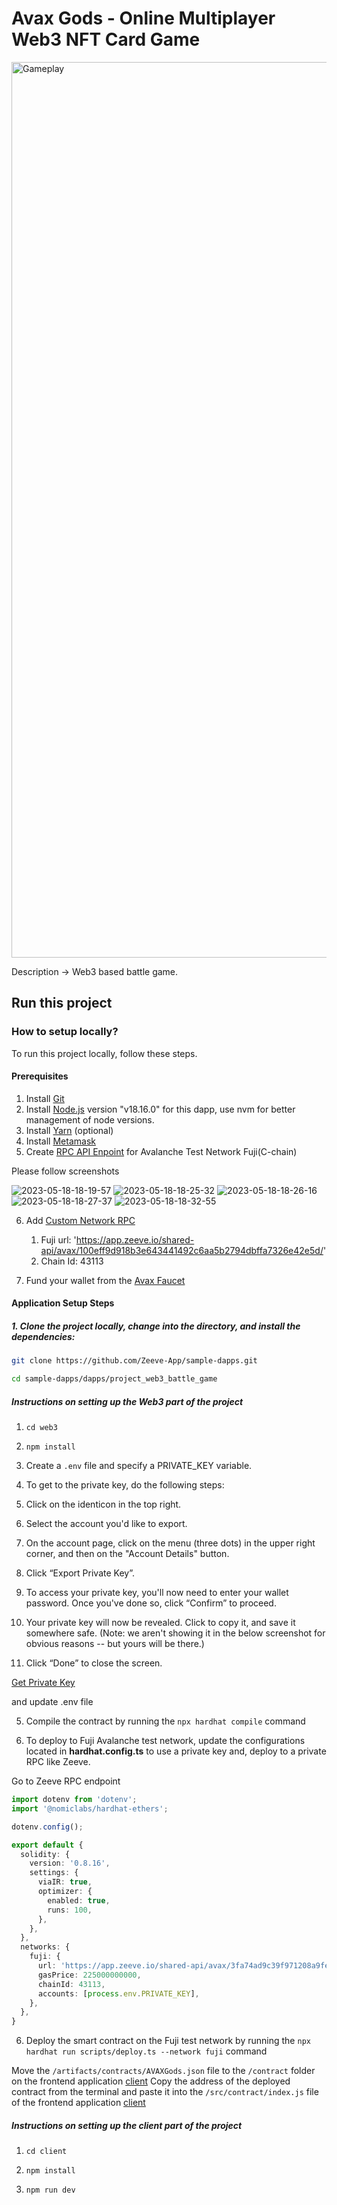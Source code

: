 # Avax Gods - Online Multiplayer Web3 NFT Card Game

<img width="1433" alt="Gameplay" src="https://github.com/Zeeve-App/sample-dapps/assets/98962374/10819608-5ea7-4baa-897c-89f0ac53d92b">


Description -> Web3 based battle game.

## Run this project

### How to setup locally?

To run this project locally, follow these steps.


#### Prerequisites

1. Install [Git](https://git-scm.com/book/en/v2/Getting-Started-Installing-Git)
2. Install [Node.js](https://nodejs.org/en/download) version "v18.16.0" for this dapp, use nvm for better management of node versions. 
3. Install [Yarn](https://classic.yarnpkg.com/lang/en/docs/install/#debian-stable) (optional)
4. Install [Metamask](https://metamask.io/download/)
5. Create [RPC API Enpoint](../../RPC.md) for Avalanche Test Network Fuji(C-chain)

Please follow screenshots

![2023-05-18-18-19-57](https://github.com/Zeeve-App/sample-dapps/assets/98962374/7e03d64b-ea3b-4113-99d0-3217d6c417ea)
![2023-05-18-18-25-32](https://github.com/Zeeve-App/sample-dapps/assets/98962374/f3b10d6a-bcaf-4292-9aa2-a010c5fa6e76)
![2023-05-18-18-26-16](https://github.com/Zeeve-App/sample-dapps/assets/98962374/3fb1af10-dd9a-4bdc-954d-6e2ea27f2c93)
![2023-05-18-18-27-37](https://github.com/Zeeve-App/sample-dapps/assets/98962374/5b731201-b946-479d-9275-72492e5c916f)
![2023-05-18-18-32-55](https://github.com/Zeeve-App/sample-dapps/assets/98962374/0b94209c-5c9e-4fdc-b4be-14eadaef1989)

6. Add [Custom Network RPC](https://support.metamask.io/hc/en-us/articles/360043227612-How-to-add-a-custom-network-RPC)

    1. Fuji url: 'https://app.zeeve.io/shared-api/avax/100eff9d918b3e643441492c6aa5b2794dbffa7326e42e5d/'
    2. Chain Id: 43113

7. Fund your wallet from the [Avax Faucet](https://faucet.avax.network/)




#### Application Setup Steps

##### 1. Clone the project locally, change into the directory, and install the dependencies:

```sh
git clone https://github.com/Zeeve-App/sample-dapps.git

cd sample-dapps/dapps/project_web3_battle_game
```

##### Instructions on setting up the Web3 part of the project

1. `cd web3`

<!-- 1. `npx hardhat` -> y → typescript → enter → enter -->

<!-- 2. `npm install @openzeppelin/contracts dotenv @nomiclabs/hardhat-ethers` + Hardhat packages `npm install --save-dev "hardhat@^2.12.0" "@nomicfoundation/hardhat-toolbox@^2.0.0"` -->

2. `npm install`
  

3. Create a `.env` file and specify a PRIVATE_KEY variable.

4. To get to the private key, do the following steps:

  1. Click on the identicon in the top right.
  2. Select the account you'd like to export.
  3. On the account page, click on the menu (three dots) in the upper right corner, and then on the "Account Details" button.
  4. Click “Export Private Key”.
  5. To access your private key, you'll now need to enter your wallet password. Once you've done so, click “Confirm” to proceed.
  6. Your private key will now be revealed. Click to copy it, and save it somewhere safe. (Note: we aren't showing it in the below screenshot for obvious reasons --   but yours will be there.)
  7. Click “Done” to close the screen.


  [Get Private Key](https://support.metamask.io/hc/en-us/articles/360015289632-How-to-export-an-account-s-private-key)

  and update .env file
  

5. Compile the contract by running the `npx hardhat compile` command


6. To deploy to Fuji Avalanche test network, update the configurations located in __hardhat.config.ts__ to use a private key and, deploy to a private RPC like Zeeve.

Go to Zeeve RPC endpoint 


```typescript
import dotenv from 'dotenv';
import '@nomiclabs/hardhat-ethers';

dotenv.config();

export default {
  solidity: {
    version: '0.8.16',
    settings: {
      viaIR: true,
      optimizer: {
        enabled: true,
        runs: 100,
      },
    },
  },
  networks: {
    fuji: {
      url: 'https://app.zeeve.io/shared-api/avax/3fa74ad9c39f971208a9fe279896372d3ccf05c05dad07c0/ext/bc/C/rpc',
      gasPrice: 225000000000,
      chainId: 43113,
      accounts: [process.env.PRIVATE_KEY],
    },
  },
}
```

6. Deploy the smart contract on the Fuji test network by running the `npx hardhat run scripts/deploy.ts --network fuji` command

  Move the `/artifacts/contracts/AVAXGods.json` file to the `/contract` folder on the frontend application [client](./client/)
  Copy the address of the deployed contract from the terminal and paste it into the `/src/contract/index.js` file of the frontend application [client](./client/)


##### Instructions on setting up the client part of the project


1. `cd client`

2. `npm install`

3. `npm run dev`



